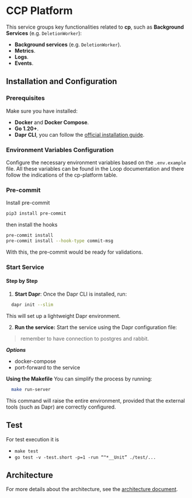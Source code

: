 # CCP Platform

This service groups key functionalities related to **cp**, such as **Background Services** (e.g. `DeletionWorker`):
- **Background services** (e.g. `DeletionWorker`).
- **Metrics**.
- **Logs**.
- **Events**.

## Installation and Configuration

### Prerequisites

Make sure you have installed:
- **Docker** and **Docker Compose**.
- **Go 1.20+**.
- **Dapr CLI**, you can follow the [official installation guide](https://docs.dapr.io/getting-started/).

### Environment Variables Configuration

Configure the necessary environment variables based on the `.env.example` file.
All these variables can be found in the Loop documentation and there follow the indications of the cp-platform table.

### Pre-commit

Install pre-commit
```bash
pip3 install pre-commit
```

then install the hooks
```bash
pre-commit install
pre-commit install --hook-type commit-msg
```

With this, the pre-commit would be ready for validations.

### Start Service

#### Step by Step
1. **Start Dapr**:
   Once the Dapr CLI is installed, run:
```bash
  dapr init --slim
```
This will set up a lightweight Dapr environment.

2. **Run the service:**
Start the service using the Dapr configuration file:
> remember to have connection to postgres and rabbit.

***Options***
- docker-compose
- port-forward to the service

**Using the Makefile**
You can simplify the process by running:
```bash
  make run-server
```
This command will raise the entire environment, provided that the external tools (such as Dapr) are correctly configured.

## Test
For test execution it is
- `make test`
- `go test -v -test.short -p=1 -run “^*__Unit” ./test/...`

## Architecture

For more details about the architecture, see the [architecture document](docs/architecture.md).
